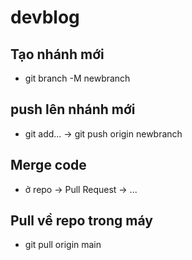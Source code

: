 # devblog
## Tạo nhánh mới
- git branch -M newbranch
## push lên nhánh mới
- git add... -> git push origin newbranch
## Merge code
- ở repo -> Pull Request -> ...
## Pull về repo trong máy
- git pull origin main

